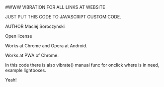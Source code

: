 #WWW VIBRATION FOR ALL LINKS AT WEBSITE

JUST PUT THIS CODE TO JAVASCRIPT CUSTOM CODE.

AUTHOR Maciej Soroczyński

Open license

Works at Chrome and Opera at Android.

Works at PWA of Chrome.


In this code there is also vibrate() manual func for onclick where is in need, example lightboxes.

Yeah!
